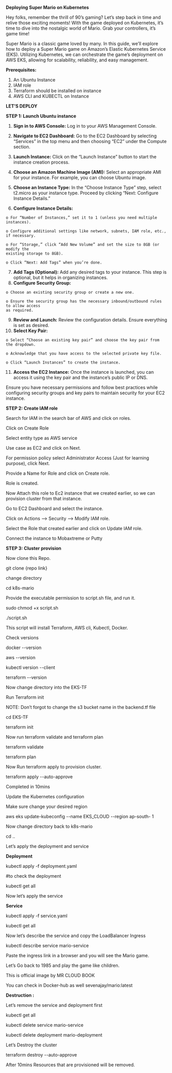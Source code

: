 **Deploying Super Mario on Kubernetes**

Hey folks, remember the thrill of 90’s gaming? Let’s step back in time and relive those exciting
moments! With the game deployed on Kubernetes, it’s time to dive into the nostalgic world of
Mario. Grab your controllers, it’s game time!

Super Mario is a classic game loved by many. In this guide, we’ll explore how to deploy a Super Mario
game on Amazon’s Elastic Kubernetes Service (EKS). Utilizing Kubernetes, we can orchestrate the
game’s deployment on AWS EKS, allowing for scalability, reliability, and easy management.

**Prerequisites:**

1. An Ubuntu Instance
2. IAM role
3. Terraform should be installed on instance
4. AWS CLI and KUBECTL on Instance

**LET’S DEPLOY**

**STEP 1: Launch Ubuntu instance**

1. **Sign in to AWS Console:** Log in to your AWS Management Console.
2. **Navigate to EC2 Dashboard:** Go to the EC2 Dashboard by selecting “Services” in the top
    menu and then choosing “EC2” under the Compute section.
3. **Launch Instance:** Click on the “Launch Instance” button to start the instance creation
    process.
4. **Choose an Amazon Machine Image (AMI):** Select an appropriate AMI for your instance. For
    example, you can choose Ubuntu image.


5. **Choose an Instance Type:** In the “Choose Instance Type” step, select t2.micro as your
    instance type. Proceed by clicking “Next: Configure Instance Details.”
6. **Configure Instance Details:**

```
o For “Number of Instances,” set it to 1 (unless you need multiple instances).
```
```
o Configure additional settings like network, subnets, IAM role, etc., if necessary.
```
```
o For “Storage,” click “Add New Volume” and set the size to 8GB (or modify the
existing storage to 8GB).
```
```
o Click “Next: Add Tags” when you’re done.
```
7. **Add Tags (Optional):** Add any desired tags to your instance. This step is optional, but it helps
    in organizing instances.
8. **Configure Security Group:**

```
o Choose an existing security group or create a new one.
```
```
o Ensure the security group has the necessary inbound/outbound rules to allow access
as required.
```
9. **Review and Launch:** Review the configuration details. Ensure everything is set as desired.
10. **Select Key Pair:**

```
o Select “Choose an existing key pair” and choose the key pair from the dropdown.
```
```
o Acknowledge that you have access to the selected private key file.
```
```
o Click “Launch Instances” to create the instance.
```
11. **Access the EC2 Instance:** Once the instance is launched, you can access it using the key pair
    and the instance’s public IP or DNS.

Ensure you have necessary permissions and follow best practices while configuring security groups
and key pairs to maintain security for your EC2 instance.

**STEP 2: Create IAM role**

Search for IAM in the search bar of AWS and click on roles.

Click on Create Role


Select entity type as AWS service

Use case as EC2 and click on Next.

For permission policy select Administrator Access (Just for learning purpose), click Next.

Provide a Name for Role and click on Create role.


Role is created.

Now Attach this role to Ec2 instance that we created earlier, so we can provision cluster from that
instance.

Go to EC2 Dashboard and select the instance.

Click on Actions –> Security –> Modify IAM role.

Select the Role that created earlier and click on Update IAM role.


Connect the instance to Mobaxtreme or Putty

**STEP 3: Cluster provision**

Now clone this Repo.

git clone {repo link}

change directory

cd k8s-mario

Provide the executable permission to script.sh file, and run it.

sudo chmod +x script.sh

./script.sh

This script will install Terraform, AWS cli, Kubectl, Docker.


Check versions

docker --version

aws --version

kubectl version --client

terraform --version

Now change directory into the EKS-TF

Run Terraform init

NOTE: Don’t forgot to change the s3 bucket name in the backend.tf file

cd EKS-TF

terraform init


Now run terraform validate and terraform plan

terraform validate

terraform plan


Now Run terraform apply to provision cluster.

terraform apply --auto-approve

Completed in 10mins


Update the Kubernetes configuration

Make sure change your desired region

aws eks update-kubeconfig --name EKS_CLOUD --region ap-south- 1

Now change directory back to k8s-mario

cd ..

Let’s apply the deployment and service

**Deployment**

kubectl apply -f deployment.yaml

#to check the deployment

kubectl get all


Now let’s apply the service

**Service**

kubectl apply -f service.yaml

kubectl get all

Now let’s describe the service and copy the LoadBalancer Ingress

kubectl describe service mario-service


Paste the ingress link in a browser and you will see the Mario game.

Let’s Go back to 1985 and play the game like children.

This is official image by MR CLOUD BOOK

You can check in Docker-hub as well sevenajay/mario:latest


**Destruction :**

Let’s remove the service and deployment first

kubectl get all

kubectl delete service mario-service

kubectl delete deployment mario-deployment

Let’s Destroy the cluster

terraform destroy --auto-approve

After 10mins Resources that are provisioned will be removed.



